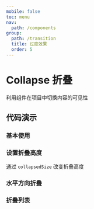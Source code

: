 ```yaml
---
mobile: false
toc: menu
nav:
  path: /components
group:
  path: /transition
  title: 过度效果
  order: 5
---
```

# Collapse 折叠

利用组件在项目中切换内容的可见性

## 代码演示

### 基本使用


<code src="./demo/demo1.tsx"></code>

### 设置折叠高度

通过 `collapsedSize` 改变折叠高度

<code src="./demo/demo2.tsx"></code>

### 水平方向折叠

<code src="./demo/demo3.tsx"></code>

### 折叠列表

<code src="../List/demo/demo2.tsx"></code>

<API src="./Collapse.tsx" ></API>

